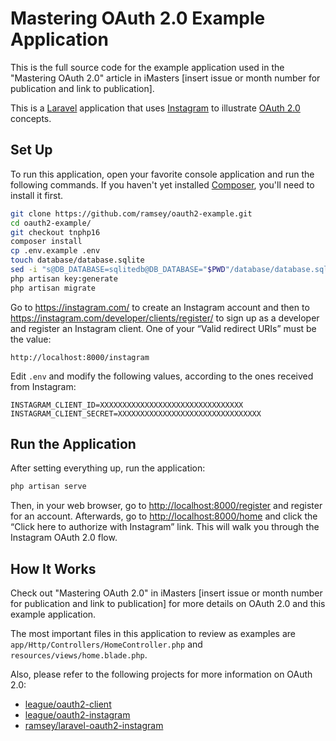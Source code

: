 # Mastering OAuth 2.0 Example Application

This is the full source code for the example application used in the "Mastering OAuth 2.0" article in iMasters [insert issue or month number for publication and link to publication].

This is a [Laravel](https://laravel.com/) application that uses [Instagram](https://www.instagram.com/) to illustrate [OAuth 2.0](http://oauth.net/2/) concepts.

## Set Up

To run this application, open your favorite console application and run the following commands. If you haven't yet installed [Composer](https://getcomposer.org/), you'll need to install it first.

``` bash
git clone https://github.com/ramsey/oauth2-example.git
cd oauth2-example/
git checkout tnphp16
composer install
cp .env.example .env
touch database/database.sqlite
sed -i "s@DB_DATABASE=sqlitedb@DB_DATABASE="$PWD"/database/database.sqlite@" .env
php artisan key:generate
php artisan migrate
```

Go to <https://instagram.com/> to create an Instagram account and then to <https://instagram.com/developer/clients/register/> to sign up as a developer and register an Instagram client. One of your “Valid redirect URIs” must be the value:

    http://localhost:8000/instagram

Edit `.env` and modify the following values, according to the ones received from Instagram:

    INSTAGRAM_CLIENT_ID=XXXXXXXXXXXXXXXXXXXXXXXXXXXXXXXX
    INSTAGRAM_CLIENT_SECRET=XXXXXXXXXXXXXXXXXXXXXXXXXXXXXXXX

## Run the Application

After setting everything up, run the application:

``` bash
php artisan serve
```

Then, in your web browser, go to <http://localhost:8000/register> and register for an account. Afterwards, go to <http://localhost:8000/home> and click the “Click here to authorize with Instagram” link. This will walk you through the Instagram OAuth 2.0 flow.

## How It Works

Check out "Mastering OAuth 2.0" in iMasters [insert issue or month number for publication and link to publication] for more details on OAuth 2.0 and this example application.

The most important files in this application to review as examples are `app/Http/Controllers/HomeController.php` and `resources/views/home.blade.php`.

Also, please refer to the following projects for more information on OAuth 2.0:

* [league/oauth2-client](https://github.com/thephpleague/oauth2-client)
* [league/oauth2-instagram](https://github.com/thephpleague/oauth2-instagram)
* [ramsey/laravel-oauth2-instagram](https://github.com/ramsey/laravel-oauth2-instagram)
